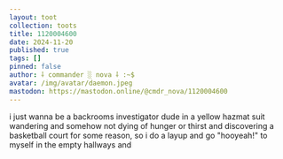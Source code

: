 ```yaml
---
layout: toot
collection: toots
title: 1120004600
date: 2024-11-20
published: true
tags: []
pinned: false
author: ⸸ commander ░ nova ⸸ :~$
avatar: /img/avatar/daemon.jpeg
mastodon: https://mastodon.online/@cmdr_nova/1120004600
---
```


i just wanna be a backrooms investigator dude in a yellow hazmat suit wandering and somehow not dying of hunger or thirst and discovering a basketball court for some reason, so i do a layup and go "hooyeah!" to myself in the empty hallways and
